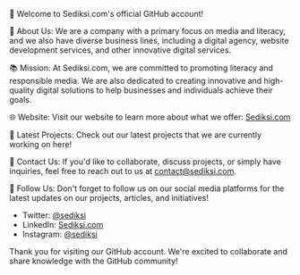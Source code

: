 👋 Welcome to Sediksi.com's official GitHub account!

📢 About Us:
We are a company with a primary focus on media and literacy, and we also have diverse business lines, including a digital agency, website development services, and other innovative digital services.

📚 Mission:
At Sediksi.com, we are committed to promoting literacy and responsible media. We are also dedicated to creating innovative and high-quality digital solutions to help businesses and individuals achieve their goals.

🌐 Website:
Visit our website to learn more about what we offer: [Sediksi.com](https://www.sediksi.com)

🚀 Latest Projects:
Check out our latest projects that we are currently working on here!

💬 Contact Us:
If you'd like to collaborate, discuss projects, or simply have inquiries, feel free to reach out to us at [contact@sediksi.com](mailto:contact@sediksi.com).

👥 Follow Us:
Don't forget to follow us on our social media platforms for the latest updates on our projects, articles, and initiatives!
- Twitter: [@sediksi](https://twitter.com/sediksi)
- LinkedIn: [Sediksi.com](https://www.linkedin.com/company/sediksi)
- Instagram: [@sediksi](https://www.instagram.com/sediksi)

Thank you for visiting our GitHub account. We're excited to collaborate and share knowledge with the GitHub community!
